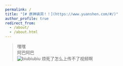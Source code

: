 ```yaml
---
permalink: /
title: "[# 原神骑洞！！](https://www.yuanshen.com/#/)"
author_profile: true
redirect_from: 
  - /about/
  - /about.html
---
```

>嘿嘿   
>阿巴阿巴   
![biubiubiu](/imgs/2025-07-30/iuAie55HkcZNpCKd.jpeg)
>烦死了怎么上传不了视频啊
